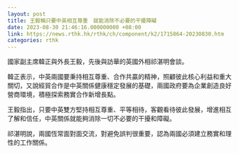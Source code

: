 ```yaml
---
layout: post
title: 王毅稱只要中英相互尊重　就能消除不必要的干擾障礙
date: 2023-08-30 21:46:16.000000000 +08:00
link: https://news.rthk.hk/rthk/ch/component/k2/1715864-20230830.htm
categories: rthk
---
```


國家副主席韓正與外長王毅，先後與訪華的英國外相祁湛明會談。

韓正表示，中英兩國要秉持相互尊重、合作共贏的精神，照顧彼此核心利益和重大關切，又說經貿合作是中英關係健康穩定發展的基礎，兩國政府要為企業創造良好營商環境，積極探索務實合作新增長點。

王毅指出，只要中英雙方堅持相互尊重、平等相待，客觀看待彼此發展，增進相互了解和信任，中英關係就能夠消除一切不必要的干擾和障礙。

祁湛明說，兩國恆常面對面交流，對避免誤判很重要，認為兩國必須建立務實和理性的工作關係。
